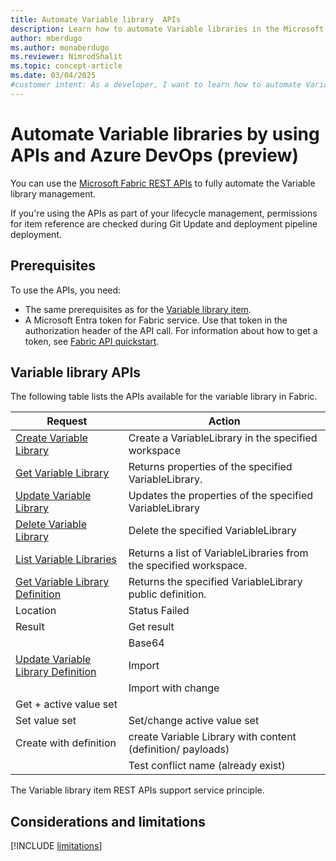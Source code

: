 ```yaml
---
title: Automate Variable library  APIs
description: Learn how to automate Variable libraries in the Microsoft Fabric Application lifecycle management (ALM) tool, by using APIs.
author: mberdugo
ms.author: monaberdugo
ms.reviewer: NimrodShalit
ms.topic: concept-article
ms.date: 03/04/2025
#customer intent: As a developer, I want to learn how to automate Variable libraries in the Microsoft Fabric Application lifecycle management (ALM) tool, by using APIs, so that I can manage my content lifecycle.
---
```


# Automate Variable libraries by using APIs and Azure DevOps (preview)

You can use the [Microsoft Fabric REST APIs](/rest/api/fabric/articles/using-fabric-apis) to fully automate the Variable library management.

If you're using the APIs as part of your lifecycle management, permissions for item reference are checked during Git Update and deployment pipeline deployment.


## Prerequisites

To use the APIs, you need:

- The same prerequisites as for the [Variable library item](./get-started-variable-libraries.md#prerequisites).
- A Microsoft Entra token for Fabric service. Use that token in the authorization header of the API call. For information about how to get a token, see [Fabric API quickstart](/rest/api/fabric/articles/get-started/fabric-api-quickstart).

## Variable library APIs

The following table lists the APIs available for the variable library in Fabric.

| Request | Action                          |
|---------|---------------------------------|
| [Create Variable Library](/rest/api/fabric/variablelibrary/items/create-variable-library)  | Create a VariableLibrary in the specified workspace               |
| [Get Variable Library](/rest/api/fabric/variablelibrary/items/get-variable-library)     | Returns properties of the specified VariableLibrary.            |
| [Update Variable Library](/rest/api/fabric/variablelibrary/items/update-variable-library)  | Updates the properties of the specified VariableLibrary                   |
| [Delete Variable Library](/rest/api/fabric/variablelibrary/items/delete-variable-library)  | Delete the specified VariableLibrary                          |
| [List Variable Libraries](/rest/api/fabric/variablelibrary/items/list-variable-libraries) | Returns a list of VariableLibraries from the specified workspace.      |
| [Get Variable Library Definition](/rest/api/fabric/variablelibrary/items/get-variable-library-definition) | Returns the specified VariableLibrary public definition.              |
| Location | Status Failed                  |
| Result   | Get result                     |
|          | Base64       |
| [Update Variable Library Definition](/rest/api/fabric/variablelibrary/items/update-variable-library-definition) | Import                |
|          | Import with change |
| Get + active value set |                  |
| Set value set | Set/change active value set |
| Create with definition | create Variable Library with content (definition/ payloads) |
|          | Test conflict name (already exist) |

The Variable library item REST APIs support service principle.

## Considerations and limitations

 [!INCLUDE [limitations](./includes/variable-library-limitations.md)]
